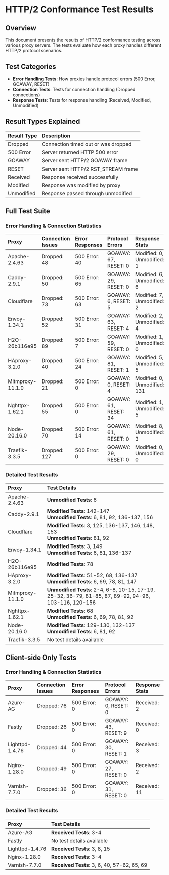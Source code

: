 # HTTP/2 Conformance Test Results

## Overview
This document presents the results of HTTP/2 conformance testing across various proxy servers. The tests evaluate how each proxy handles different HTTP/2 protocol scenarios.

## Test Categories
- **Error Handling Tests**: How proxies handle protocol errors (500 Error, GOAWAY, RESET)
- **Connection Tests**: Tests for connection handling (Dropped connections)
- **Response Tests**: Tests for response handling (Received, Modified, Unmodified)

## Result Types Explained
| Result Type | Description |
|:------------|:------------|
| Dropped     | Connection timed out or was dropped |
| 500 Error   | Server returned HTTP 500 error |
| GOAWAY      | Server sent HTTP/2 GOAWAY frame |
| RESET       | Server sent HTTP/2 RST_STREAM frame |
| Received    | Response received successfully |
| Modified    | Response was modified by proxy |
| Unmodified  | Response passed through unmodified |


## Full Test Suite

### Error Handling & Connection Statistics
| Proxy | Connection Issues | Error Responses | Protocol Errors | Response Stats |
|:------|:------------------|:----------------|:----------------|:--------------|
| Apache-2.4.63 | Dropped: 48 | 500 Error: 40 | GOAWAY: 67, RESET: 0 | Modified: 0, Unmodified: 1 |
| Caddy-2.9.1 | Dropped: 50 | 500 Error: 65 | GOAWAY: 29, RESET: 0 | Modified: 6, Unmodified: 6 |
| Cloudflare | Dropped: 73 | 500 Error: 63 | GOAWAY: 6, RESET: 5 | Modified: 7, Unmodified: 2 |
| Envoy-1.34.1 | Dropped: 52 | 500 Error: 31 | GOAWAY: 63, RESET: 4 | Modified: 2, Unmodified: 4 |
| H2O-26b116e95 | Dropped: 89 | 500 Error: 7 | GOAWAY: 59, RESET: 0 | Modified: 1, Unmodified: 0 |
| HAproxy-3.2.0 | Dropped: 40 | 500 Error: 24 | GOAWAY: 81, RESET: 1 | Modified: 5, Unmodified: 5 |
| Mitmproxy-11.1.0 | Dropped: 21 | 500 Error: 0 | GOAWAY: 0, RESET: 4 | Modified: 0, Unmodified: 131 |
| Nghttpx-1.62.1 | Dropped: 55 | 500 Error: 0 | GOAWAY: 61, RESET: 34 | Modified: 1, Unmodified: 5 |
| Node-20.16.0 | Dropped: 70 | 500 Error: 14 | GOAWAY: 61, RESET: 0 | Modified: 8, Unmodified: 3 |
| Traefik-3.3.5 | Dropped: 127 | 500 Error: 0 | GOAWAY: 29, RESET: 0 | Modified: 0, Unmodified: 0 |

### Detailed Test Results
| Proxy | Test Details |
|:------|:-------------|
| Apache-2.4.63 | **Unmodified Tests**: 6 |
| Caddy-2.9.1 | **Modified Tests**: 142-147<br>**Unmodified Tests**: 6, 81, 92, 136-137, 156 |
| Cloudflare | **Modified Tests**: 3, 125, 136-137, 146, 148, 153<br>**Unmodified Tests**: 81, 92 |
| Envoy-1.34.1 | **Modified Tests**: 3, 149<br>**Unmodified Tests**: 6, 81, 136-137 |
| H2O-26b116e95 | **Modified Tests**: 78 |
| HAproxy-3.2.0 | **Modified Tests**: 51-52, 68, 136-137<br>**Unmodified Tests**: 6, 69, 78, 81, 147 |
| Mitmproxy-11.1.0 | **Unmodified Tests**: 2-4, 6-8, 10-15, 17-19, 25-32, 36-79, 81-85, 87, 89-92, 94-96, 103-116, 120-156 |
| Nghttpx-1.62.1 | **Modified Tests**: 68<br>**Unmodified Tests**: 6, 69, 78, 81, 92 |
| Node-20.16.0 | **Modified Tests**: 129-130, 132-137<br>**Unmodified Tests**: 6, 81, 92 |
| Traefik-3.3.5 | No test details available |


## Client-side Only Tests

### Error Handling & Connection Statistics
| Proxy | Connection Issues | Error Responses | Protocol Errors | Response Stats |
|:------|:------------------|:----------------|:----------------|:--------------|
| Azure-AG | Dropped: 76 | 500 Error: 0 | GOAWAY: 0, RESET: 0 | Received: 2 |
| Fastly | Dropped: 26 | 500 Error: 0 | GOAWAY: 43, RESET: 9 | Received: 0 |
| Lighttpd-1.4.76 | Dropped: 44 | 500 Error: 0 | GOAWAY: 30, RESET: 1 | Received: 3 |
| Nginx-1.28.0 | Dropped: 49 | 500 Error: 0 | GOAWAY: 27, RESET: 0 | Received: 2 |
| Varnish-7.7.0 | Dropped: 36 | 500 Error: 0 | GOAWAY: 31, RESET: 0 | Received: 11 |

### Detailed Test Results
| Proxy | Test Details |
|:------|:-------------|
| Azure-AG | **Received Tests**: 3-4 |
| Fastly | No test details available |
| Lighttpd-1.4.76 | **Received Tests**: 3, 8, 15 |
| Nginx-1.28.0 | **Received Tests**: 3-4 |
| Varnish-7.7.0 | **Received Tests**: 3, 6, 40, 57-62, 65, 69 |

